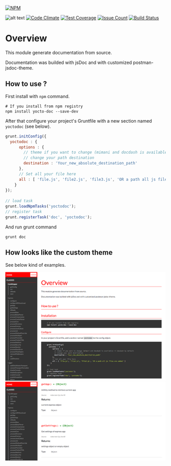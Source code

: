 [![NPM](https://nodei.co/npm/yocto-doc.png?downloads=true&downloadRank=true&stars=true)](https://nodei.co/npm/yocto-doc/)

![alt text](https://david-dm.org/yoctore/yocto-doc.svg "Dependencies Status")
[![Code Climate](https://codeclimate.com/github/yoctore/yocto-doc/badges/gpa.svg)](https://codeclimate.com/github/yoctore/yocto-doc)
[![Test Coverage](https://codeclimate.com/github/yoctore/yocto-doc/badges/coverage.svg)](https://codeclimate.com/github/yoctore/yocto-doc/coverage)
[![Issue Count](https://codeclimate.com/github/yoctore/yocto-doc/badges/issue_count.svg)](https://codeclimate.com/github/yoctore/yocto-doc)
[![Build Status](https://travis-ci.org/yoctore/yocto-doc.svg?branch=master)](https://travis-ci.org/yoctore/yocto-doc)

# Overview

This module generate documentation from source.

Documentation was builded with jsDoc and with customized postman-jsdoc-theme.

## How to use ?

First install with `npm` command.

```shell
# If you install from npm registry
npm install yocto-doc --save-dev
```

After that configure your project's Gruntfile with a new section named `yoctodoc` (see below).

```js
grunt.initConfig({
  yoctodoc : {
      options : {
        // theme if you want to change (mimani and docdash is available) => docdash by default
        // change your path destination
        destination : 'Your_new_absolute_destination_path'
      },
      // Set all your file here
      all : [ 'file.js', 'file2.js', 'file3.js', 'OR a path all js files are added' ]
    }
});

// load task
grunt.loadNpmTasks('yoctodoc');
// register task
grunt.registerTask('doc', 'yoctodoc');
```

And run grunt command

```shell
grunt doc
```

## How looks like the custom theme

See below kind of examples.

![Screen One](https://raw.githubusercontent.com/yoctore/yocto-doc/master/assets/Capture-1.png)
![Screen Two](https://raw.githubusercontent.com/yoctore/yocto-doc/master/assets/Capture-2.png)